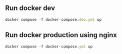 ## Run docker dev

```js
docker compose -f docker-compose.dev.yml up
```

## Run docker production using nginx

```js
docker compose -f docker-compose.yml up
```
